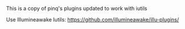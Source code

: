 This is a copy of pinq's plugins updated to work with iutils

Use Illumineawake Iutils:
https://github.com/illumineawake/illu-plugins/
